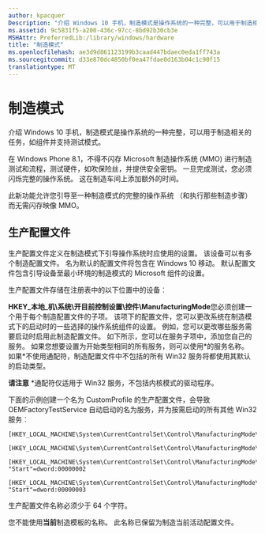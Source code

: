 ```yaml
---
author: kpacquer
Description: "介绍 Windows 10 手机，制造模式是操作系统的一种完整，可以用于制造相关的任务，如组件并支持测试模式。"
ms.assetid: 9c5831f5-a200-436c-97cc-8bd92b30cb3e
MSHAttr: PreferredLib:/library/windows/hardware
title: "制造模式"
ms.openlocfilehash: ae3d9d861123199b3caad447bdaec0eda1ff743a
ms.sourcegitcommit: d33e870dc4850bf0ea47fdae0d163b04c1c90f15
translationtype: MT
---
```

# <a name="manufacturing-mode"></a>制造模式


介绍 Windows 10 手机，制造模式是操作系统的一种完整，可以用于制造相关的任务，如组件并支持测试模式。

在 Windows Phone 8.1，不得不闪存 Microsoft 制造操作系统 (MMO) 进行制造测试和流程，测试硬件，如吹保险丝，并提供安全密钥。 一旦完成测试，您必须闪烁完整的操作系统。 这在制造车间上添加额外的时间。

此新功能允许您引导至一种制造模式的完整的操作系统 （和执行那些制造步骤） 而无需闪存映像 MMO。

## <a name="span-idmanufacturingprofilesspanspan-idmanufacturingprofilesspanspan-idmanufacturingprofilesspanmanufacturing-profiles"></a><span id="Manufacturing_profiles"></span><span id="manufacturing_profiles"></span><span id="MANUFACTURING_PROFILES"></span>生产配置文件


生产配置文件定义在制造模式下引导操作系统时应使用的设置。 该设备可以有多个制造配置文件。 名为默认的配置文件将包含在 Windows 10 移动。 默认配置文件包含引导设备至最小环境的制造模式的 Microsoft 组件的设置。

生产配置文件存储在注册表中的以下位置中的设备︰

**HKEY\_本地\_机\\系统\\开目前控制设置\\控件\\ManufacturingMode**您必须创建一个用于每个制造配置文件的子项。 该项下的配置文件，您可以更改系统在制造模式下的启动时的一些选择的操作系统组件的设置。 例如，您可以更改哪些服务需要启动时启用此制造配置文件。 如下所示，您可以在服务子项中，添加您自己的服务。 如果您想要设置为开始类型相同的所有服务，则可以使用\*的服务名称。 如果\*不使用通配符，制造配置文件中不包括的所有 Win32 服务将都使用其默认的启动类型。

**请注意** \*通配符仅适用于 Win32 服务，不包括内核模式的驱动程序。

 

下面的示例创建一个名为 CustomProfile 的生产配置文件，会导致 OEMFactoryTestService 自动启动的名为服务，并为按需启动的所有其他 Win32 服务︰

``` syntax
[HKEY_LOCAL_MACHINE\System\CurrentControlSet\Control\ManufacturingMode\CustomProfile]

[HKEY_LOCAL_MACHINE\System\CurrentControlSet\Control\ManufacturingMode\CustomProfile\Services]

[HKEY_LOCAL_MACHINE\System\CurrentControlSet\Control\ManufacturingMode\CustomProfile\Services\OEMFactoryTestService]
"Start"=dword:00000002

[HKEY_LOCAL_MACHINE\System\CurrentControlSet\Control\ManufacturingMode\CustomProfile\Services\*]
"Start"=dword:00000003
```

生产配置文件名称必须少于 64 个字符。

您不能使用**当前**制造模板的名称。 此名称已保留为制造当前活动配置文件。

 

 





